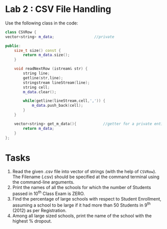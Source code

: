 # Lab 2 : CSV File Handling

Use the following class in the code:
```cpp
class CSVRow {
vector<string> m_data;					//private

public:
	size_t size() const {
		return m_data.size();
	}

	void readNextRow (istream& str) {
		string line;
		getline(str,line);
		stringstream lineStream(line);
		string cell;
		m_data.clear();

		while(getline(lineStream,cell,',')) {
			m_data.push_back(cell);
		}
	}

	vector<string> get_m_data(){			//getter for a private entity
		return m_data;
	}
};
```
# Tasks
1. Read the given .csv file into vector of strings (with the help of `CSVRow`). The Filename (.csv) should be specified at the command terminal using the command-line arguments.
2. Print the names of all the schools for which the number of Students passed in 10<sup>th</sup> Class Exam is ZERO.
3. Find the percentage of large schools with respect to Student Enrollment, assuming a school to be large if it had more than 50 Students in 9<sup>th</sup> (2012) as per Registration.
4. Among all large sized schools, print the name of the school with the highest % dropout.